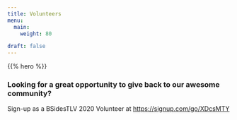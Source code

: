 ```yaml
---
title: Volunteers
menu:
  main:
    weight: 80

draft: false
---
```


{{% hero %}}
### Looking for a great opportunity to give back to our awesome community?

Sign-up as a BSidesTLV 2020 Volunteer at https://signup.com/go/XDcsMTY

